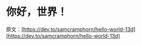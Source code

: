 # 你好，世界！

原文：[https://dev.to/samcramphorn/hello-world-13d](https://dev.to/samcramphorn/hello-world-13d)